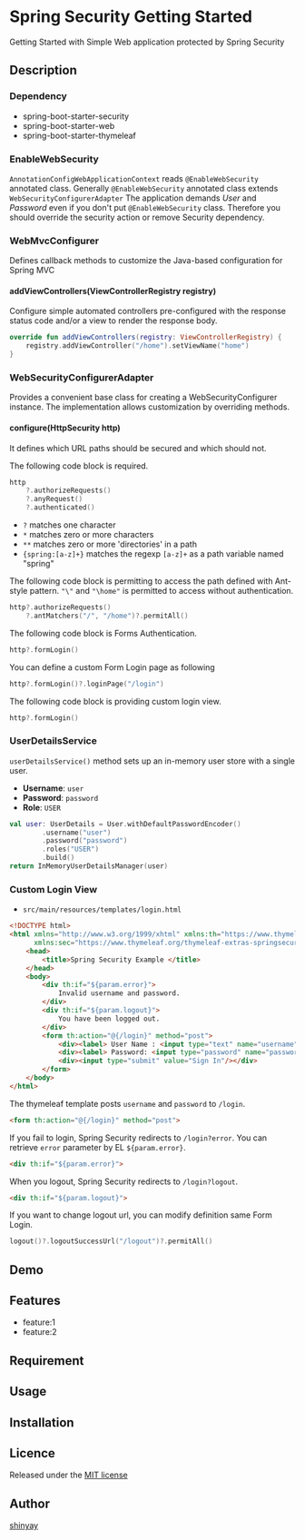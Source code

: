 # Spring Security Getting Started

Getting Started with Simple Web application protected by Spring Security

## Description
### Dependency
- spring-boot-starter-security
- spring-boot-starter-web
- spring-boot-starter-thymeleaf

### EnableWebSecurity
`AnnotationConfigWebApplicationContext` reads `@EnableWebSecurity` annotated class.
Generally `@EnableWebSecurity` annotated class extends `WebSecurityConfigurerAdapter`
The application demands *User* and *Password* even if you don't put `@EnableWebSecurity` class. Therefore you should override the security action or remove Security dependency.

### WebMvcConfigurer
Defines callback methods to customize the Java-based configuration for Spring MVC

#### addViewControllers(ViewControllerRegistry registry)
Configure simple automated controllers pre-configured with the response status code and/or a view to render the response body.

```kotlin
override fun addViewControllers(registry: ViewControllerRegistry) {
    registry.addViewController("/home").setViewName("home")
}
```

### WebSecurityConfigurerAdapter
Provides a convenient base class for creating a WebSecurityConfigurer instance. The implementation allows customization by overriding methods.

#### configure(HttpSecurity http)
It defines which URL paths should be secured and which should not.

The following code block is required.
```kotlin
http
    ?.authorizeRequests()
    ?.anyRequest()
    ?.authenticated()
```

- `?` matches one character
- `*` matches zero or more characters
- `**` matches zero or more 'directories' in a path
- `{spring:[a-z]+}` matches the regexp `[a-z]+` as a path variable named "spring"


The following code block is permitting to access the path defined with Ant-style pattern.
`"\"` and `"\home"` is permitted to access without authentication.
```kotlin
http?.authorizeRequests()
    ?.antMatchers("/", "/home")?.permitAll()
```

The following code block is Forms Authentication.
```kotlin
http?.formLogin()
```

You can define a custom Form Login page as following
```kotlin
http?.formLogin()?.loginPage("/login")
```

The following code block is providing custom login view.
```kotlin
http?.formLogin()
```

### UserDetailsService
`userDetailsService()` method sets up an in-memory user store with a single user. 
- **Username**: `user`
- **Password**: `password`
- **Role**: `USER`

```kotlin
val user: UserDetails = User.withDefaultPasswordEncoder()
        .username("user")
        .password("password")
        .roles("USER")
        .build()
return InMemoryUserDetailsManager(user)
```

### Custom Login View
- `src/main/resources/templates/login.html`

```html
<!DOCTYPE html>
<html xmlns="http://www.w3.org/1999/xhtml" xmlns:th="https://www.thymeleaf.org"
      xmlns:sec="https://www.thymeleaf.org/thymeleaf-extras-springsecurity3">
    <head>
        <title>Spring Security Example </title>
    </head>
    <body>
        <div th:if="${param.error}">
            Invalid username and password.
        </div>
        <div th:if="${param.logout}">
            You have been logged out.
        </div>
        <form th:action="@{/login}" method="post">
            <div><label> User Name : <input type="text" name="username"/> </label></div>
            <div><label> Password: <input type="password" name="password"/> </label></div>
            <div><input type="submit" value="Sign In"/></div>
        </form>
    </body>
</html>
```

The thymeleaf template posts `username` and `password` to `/login`.
```html
<form th:action="@{/login}" method="post">
```

If you fail to login, Spring Security redirects to `/login?error`. You can retrieve `error` parameter by EL `${param.error}`.
```html
<div th:if="${param.error}">
```

When you logout, Spring Security redirects to `/login?logout`.
```html
<div th:if="${param.logout}">
```

If you want to change logout url, you can modify definition same Form Login.
```kotlin
logout()?.logoutSuccessUrl("/logout")?.permitAll()
```

## Demo

## Features

- feature:1
- feature:2

## Requirement

## Usage

## Installation

## Licence

Released under the [MIT license](https://gist.githubusercontent.com/shinyay/56e54ee4c0e22db8211e05e70a63247e/raw/34c6fdd50d54aa8e23560c296424aeb61599aa71/LICENSE)

## Author

[shinyay](https://github.com/shinyay)
